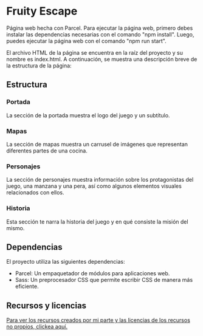 # Fruity Escape

Página web hecha con Parcel. Para ejecutar la página web, primero debes instalar las dependencias necesarias con el comando "npm install". Luego, puedes ejecutar la página web con el comando "npm run start".

El archivo HTML de la página se encuentra en la raíz del proyecto y su nombre es index.html. A continuación, se muestra una descripción breve de la estructura de la página:

## Estructura

### Portada

La sección de la portada muestra el logo del juego y un subtítulo.

### Mapas

La sección de mapas muestra un carrusel de imágenes que representan diferentes partes de una cocina.

### Personajes

La sección de personajes muestra información sobre los protagonistas del juego, una manzana y una pera, así como algunos elementos visuales relacionados con ellos.

### Historia

Esta sección te narra la historia del juego y en qué consiste la misión del mismo.

## Dependencias

El proyecto utiliza las siguientes dependencias:

  - Parcel: Un empaquetador de módulos para aplicaciones web.
  - Sass: Un preprocesador CSS que permite escribir CSS de manera más eficiente.

## Recursos y licencias

[Para ver los recursos creados por mi parte y las licencias de los recursos no propios, clickea aquí.](https://github.com/danielmera2912/Fruity-Escape)
